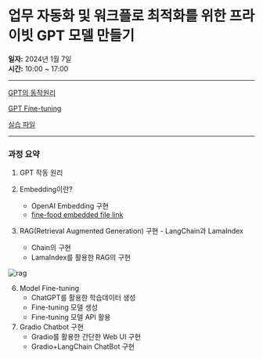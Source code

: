 # 업무 자동화 및 워크플로 최적화를 위한 프라이빗 GPT 모델 만들기

**일자:** 2024년 1월 7일  
**시간:** 10:00 ~ 17:00


---
[GPT의 동작원리](https://drive.google.com/file/d/1T1D-VImadWcP5j4p0ddTKji1CwCXNx9M/view?usp=sharing)

[GPT Fine-tuning](https://drive.google.com/file/d/1kNHGPUOIlkvwoKl0PQUXqSoBLeCHCcGQ/view?usp=sharing)

[실습 파일](https://docs.google.com/spreadsheets/d/1sJ4X03A_DrBCC24zp_sqiQW17qhVoiOQVr5ScEmhfEo/edit?usp=sharing)

---
### 과정 요약
1. GPT 작동 원리
2. Embedding이란?
    - OpenAI Embedding 구현
    - [fine-food embedded file link](https://drive.google.com/file/d/1jfmC2bkgmsjC56xlOeNyrIOytxPMJP6R/view?usp=sharing)

4. RAG(Retrieval Augmented Generation) 구현 - LangChain과 LamaIndex
    - Chain의 구현
    - LamaIndex를 활용한 RAG의 구현

![rag](https://github.com/JSJeong-me/GPT-Finetuning/assets/54794815/b5ffaf7f-79eb-49d1-a61a-927f6387ae2e)


6. Model Fine-tuning
    - ChatGPT를 활용한 학습데이터 생성
    - Fine-tuning 모델 생성
    - Fine-tuning 모델 API 활용
7. Gradio Chatbot 구현
    - Gradio를 활용한 간단한 Web UI 구현
    - Gradio+LangChain ChatBot 구현


